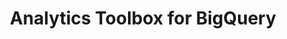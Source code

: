 ---
title: Analytics Toolbox for BigQuery
description: "Unlock Spatial Analytics in BigQuery"
icon: "/img/icons/bigquery-analytics-toolbox.png"
repoUrl: https://github.com/CartoDB/carto-spatial-extension

url: analytics-toolbox-bq
indexPage: "overview/getting-started.md"

cascade:
  basePath: analytics-toolbox-bq
  menu:
    - title: "Overview"
      folder:
        - title: "Getting started"
        - title: "Getting access"
        - title: "Tilesets" 
        - title: "Spatial indexes"
    - title: "Guides"
      folder:
        - title: "Creating and visualizing tilesets"
        - title: "Using the routing module"
        - title: "Running queries from Builder"
    - title: "Examples"
      # folder:
      #   - title: "Creating simple tilesets"
      #   - title: "Creating aggregation tilesets"
      #   - title: "An H3 grid of Starbucks locations and simple cannibalization analysis"
      #   - title: "Enriching a quadkey grid with population data from the Data Observatory"
      #   - title: "New police stations based on Chicago crime location clusters"
      #   - title: "Analyzing weather stations coverage using a Voronoi diagram"
      #   - title: "A NYC subway connection graph using Delaunay triangulation"
      #   - title: "Computing US airport connections and route interpolations"
      #   - title: "Identifying earthquake-prone areas in the state of California"
      #   - title: "Bikeshare stations within a San Francisco buffer"
      #   - title: "Census areas in the UK within tiles of multiple resolutions"
      #   - title: "Interploate elevation along a road"
      #   - title: "Smoothing meteorological data using Markov Random Field and H3"
    - title: "SQL Reference"
      folder:
        - title: "Overview"
        - title: "accessors"
        - title: "clustering"
        - title: "constructors"
        - title: "data"
        - title: "geohash"
        - title: "geocoding"
        - title: "h3"
        - title: "measurements"
        - title: "placekey"
        - title: "processing"
        - title: "quadkey"
        - title: "random"
        - title: "routing"
        - title: "s2"
        - title: "statistics"
        - title: "tiler"
        - title: "transformations"
    - title: "Release notes"
---